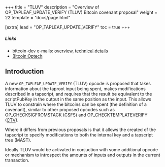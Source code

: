 +++
title = "TLUV"
description = "Overview of OP_TAPLEAF_UPDATE_VERIFY (TLUV) Bitcoin covenant proposal"
weight = 22
template = "docs/page.html"

[extra]
lead = "OP_TAPLEAF_UPDATE_VERIFY"
toc = true
+++


##### Links

- bitcoin-dev e-mails: [overview](https://lists.linuxfoundation.org/pipermail/bitcoin-dev/2021-September/019419.html), [technical details](https://lists.linuxfoundation.org/pipermail/bitcoin-dev/2021-September/019420.html)
- [Bitcoin Optech](https://bitcoinops.org/en/newsletters/2021/09/15/#covenant-opcode-proposal)



## Introduction

A new `OP_TAPLEAF_UPDATE_VERIFY` (TLUV) opcode is proposed that takes information about the taproot
input being spent, makes modifications described in a tapscript, and requires that the result be
equivalent to the scriptPubKey in the output in the same position as the input. This allows TLUV to
constrain where the bitcoins can be spent (the definition of a covenant), similar to other proposed
opcodes such as OP_CHECKSIGFROMSTACK (CSFS) and OP_CHECKTEMPLATEVERIFY ([CTV](/proposals/ctv)).

Where it differs from previous proposals is that it allows the created of the tapscript to specify
modifications to both the internal key and a tapscript tree (MAST).

Ideally TLUV would be activated in conjuction with some additional opcode or mechanism to introspect
the amounts of inputs and outputs in the current transaction.

